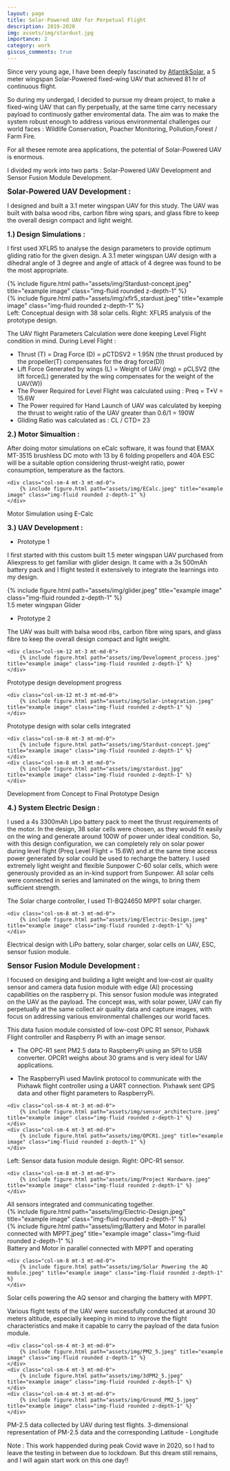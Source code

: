 ```yaml
---
layout: page
title: Solar-Powered UAV for Perpetual Flight
description: 2019-2020
img: assets/img/stardust.jpg
importance: 2
category: work
giscus_comments: true
---
```


Since very young age, I have been deeply fascinated by <a href="https://www.atlantiksolar.ethz.ch/index.html" target="_blank">AtlantikSolar</a>, a 5 meter wingspan Solar-Powered fixed-wing UAV that achieved 81 hr of continuous flight.

So during my undergad, I decided to pursue my dream project, to make a fixed-wing UAV that can fly perpetually, at the same time carry necessary payload to continuosly gather enviromental data. The aim was to make the system robust enough to address various environmental challenges our world faces : Wildlife Conservation, Poacher Monitoring, Pollution,Forest / Farm Fire. 

For all thesee remote area applications, the potential of Solar-Powered UAV is enormous. 

I divided my work into two parts : Solar-Powered UAV Development and Sensor Fusion Module Development.



<span style="font-size: 17px;"><b>Solar-Powered UAV Development :</b></span>

I designed and built a 3.1 meter wingspan UAV for this study. The UAV was built with balsa wood ribs, carbon fibre wing spars, and glass fibre to keep the overall design compact and light weight.

<span style="font-size: 16px;"><b>1.) Design Simulations :</b></span>

I first used XFLR5 to analyse the design parameters to provide optimum gliding ratio for the given design. A 3.1 meter wingspan UAV design with a dihedral angle of 3 degree and angle of attack of 4 degree was found to be the most appropriate.

<div class="row justify-content-sm-center">
    <div class="col-sm-8 mt-3 mt-md-0">
        {% include figure.html path="assets/img/Stardust-concept.jpeg" title="example image" class="img-fluid rounded z-depth-1" %}
    </div>
    <div class="col-sm-4 mt-3 mt-md-0">
        {% include figure.html path="assets/img/xflr5_stardust.jpeg" title="example image" class="img-fluid rounded z-depth-1" %}
    </div>

</div>
<div class="caption">
Left: Conceptual design with 38 solar cells. Right: XFLR5 analysis of the prototype design.
</div>


The UAV flight Parameters Calculation were done keeping Level Flight condition in mind. During Level Flight :
- Thrust (T) = Drag Force (D) = ρCTDSV2 = 1.95N (the thrust produced by the propeller(T) compensates for the drag force(D))
- Lift Force Generated by wings (L) = Weight of UAV (mg) = ρCLSV2 (the lift force(L) generated by the wing compensates for the weight of the UAV(W))
- The Power Required for Level Flight was calculated using : Preq = T*V = 15.6W
- The Power required for Hand Launch of UAV was calculated by keeping the thrust to weight ratio of the UAV greater than 0.6/1 = 190W 
- Gliding Ratio was calculated as : CL / CTD= 23


<span style="font-size: 16px;"><b>2.) Motor Simualtion :</b></span>

After doing motor simulations on eCalc software, it was found that EMAX MT-3515 brushless DC moto with 13 by 6 folding propellers and 40A ESC will be a suitable option considering thrust-weight ratio, power consumption, temperature as the factors.

<div class="row justify-content-sm-center">

    <div class="col-sm-4 mt-3 mt-md-0">
        {% include figure.html path="assets/img/ECalc.jpeg" title="example image" class="img-fluid rounded z-depth-1" %}
    </div>
</div>
<div class="caption">
Motor Simulation using E-Calc</div>

<span style="font-size: 16px;"><b>3.) UAV Development :</b></span>

- Prototype 1
<div class="row">
    <div class="col">
        <p> I first started with this custom built 1.5 meter wingspan UAV purchased from Aliexpress to get familiar with glider design. It came with a 3s 500mAh battery pack and I flight tested it extensively to integrate the learnings into my design.</p>
    </div>
</div>
 

<div class="row justify-content-sm-center">
    <div class="col-sm-4 mt-3 mt-md-0">
        {% include figure.html path="assets/img/glider.jpeg" title="example image" class="img-fluid rounded z-depth-1" %}
    </div>

</div>
<div class="caption">
1.5 meter wingspan Glider</div>

- Prototype 2 
<div class="row">
    <div class="col">
        <p> The UAV was built with balsa wood ribs, carbon fibre wing spars, and glass fibre to keep the overall design compact and light weight.</p>
    </div>
</div>
 

<div class="row justify-content-sm-center">

    <div class="col-sm-12 mt-3 mt-md-0">
        {% include figure.html path="assets/img/Development_process.jpeg" title="example image" class="img-fluid rounded z-depth-1" %}
    </div>

</div>
<div class="caption">
Prototype design development progress</div>

<div class="row justify-content-sm-center">

    <div class="col-sm-12 mt-3 mt-md-0">
        {% include figure.html path="assets/img/Solar-integration.jpeg" title="example image" class="img-fluid rounded z-depth-1" %}
    </div>

</div>
<div class="caption">
Prototype design with solar cells integrated
</div>

<div class="row justify-content-sm-center">

    <div class="col-sm-8 mt-3 mt-md-0">
        {% include figure.html path="assets/img/Stardust-concept.jpeg" title="example image" class="img-fluid rounded z-depth-1" %}
    </div>
    <div class="col-sm-8 mt-3 mt-md-0">
        {% include figure.html path="assets/img/stardust.jpg" title="example image" class="img-fluid rounded z-depth-1" %}
    </div>

</div>
<div class="caption">
    Development from Concept to Final Prototype Design
</div>

<span style="font-size: 16px;"><b>4.) System Electric Design :</b></span>

I used a 4s 3300mAh Lipo battery pack to meet the thrust requirements of the motor. In the design, 38 solar cells were chosen, as they would fit easily on the wing and generate around 100W of power under ideal condition. So, with this design configuration, we can completely rely on solar power during level flight (Preq Level Flight = 15.6W) and at the same time access power generated by solar could be used to recharge the battery. I used extremely light weight and flexible Sunpower C-60 solar cells, which were generously provided as an in-kind support from Sunpower. All solar cells were connected in series and laminated on the wings, to bring them sufficient strength.

The Solar charge controller, I used TI-BQ24650 MPPT solar charger. 

<div class="row justify-content-sm-center">

    <div class="col-sm-8 mt-3 mt-md-0">
        {% include figure.html path="assets/img/Electric-Design.jpeg" title="example image" class="img-fluid rounded z-depth-1" %}
    </div>
</div>
<div class="caption">
Electrical design with LiPo battery, solar charger, solar cells on UAV, ESC, sensor fusion module.
</div>



<span style="font-size: 17px;"><b>Sensor Fusion Module Development :</b></span>

I focused on desiging and building a light weight and low-cost air quality sensor and camera data fusion module with edge (AI) processing capabilities on the raspberry pi.
This sensor fusion module was integrated on the UAV as the payload. The concept was, with solar power, UAV can fly perpetually at the same collect air quality data and capture images, with focus on addressing various environmental challenges our world faces.

This data fusion module consisted of low-cost OPC R1 sensor, Pixhawk Flight controller and Raspberry Pi with an image sensor.

- The OPC-R1 sent PM2.5 data to RaspberryPi using an SPI to USB converter. OPCR1 weighs about 30 grams and is very ideal for UAV applications.

- The RaspberryPi used Mavlink protocol to communicate with the Pixhawk flight controller using a UART connection. Pixhawk sent GPS data and other flight parameters to RaspberryPi.

<div class="row justify-content-sm-center">

    <div class="col-sm-4 mt-3 mt-md-0">
        {% include figure.html path="assets/img/sensor_architecture.jpeg" title="example image" class="img-fluid rounded z-depth-1" %}
    </div>
    <div class="col-sm-4 mt-3 mt-md-0">
        {% include figure.html path="assets/img/OPCR1.jpeg" title="example image" class="img-fluid rounded z-depth-1" %}
    </div>
</div>
<div class="caption">
Left: Sensor data fusion module design. Right: OPC-R1 sensor.
</div>

<div class="row justify-content-sm-center">

    <div class="col-sm-8 mt-3 mt-md-0">
        {% include figure.html path="assets/img/Project Hardware.jpeg" title="example image" class="img-fluid rounded z-depth-1" %}
    </div>
</div>
<div class="caption">
    All sensors integrated and communicating together.
</div>



<div class="row justify-content-sm-center">
    <div class="col-sm-4 mt-3 mt-md-0">
        {% include figure.html path="assets/img/Electric-Design.jpeg" title="example image" class="img-fluid rounded z-depth-1" %}
    </div>
    <div class="col-sm-8 mt-3 mt-md-0">
        {% include figure.html path="assets/img/Battery and Motor in parallel connected with MPPT.jpeg" title="example image" class="img-fluid rounded z-depth-1" %}
    </div>

</div>
<div class="caption">
Battery and Motor in parallel connected with MPPT and operating</div>

<div class="row justify-content-sm-center">

    <div class="col-sm-8 mt-3 mt-md-0">
        {% include figure.html path="assets/img/Solar Powering the AQ module.jpeg" title="example image" class="img-fluid rounded z-depth-1" %}
    </div>
</div>
<div class="caption">
Solar cells powering the AQ sensor and charging the battery with MPPT.</div>

Various flight tests of the UAV were successfully conducted at around 30 meters altitude, especially keeping in mind to improve the flight characteristics and make it capable to carry the payload of the data fusion module. 



<div class="row justify-content-sm-center">

    <div class="col-sm-4 mt-3 mt-md-0">
        {% include figure.html path="assets/img/PM2_5.jpeg" title="example image" class="img-fluid rounded z-depth-1" %}
    </div>
    <div class="col-sm-4 mt-3 mt-md-0">
        {% include figure.html path="assets/img/3dPM2_5.jpeg" title="example image" class="img-fluid rounded z-depth-1" %}
    </div>
    <div class="col-sm-4 mt-3 mt-md-0">
        {% include figure.html path="assets/img/Ground_PM2_5.jpeg" title="example image" class="img-fluid rounded z-depth-1" %}
    </div>

</div>
<div class="caption">
PM-2.5 data collected by UAV during test flights. 3-dimensional representation of PM-2.5 data and the corresponding Latitude - Longitude
</div>

Note : This work happended during peak Covid wave in 2020, so I had to leave the testing in between due to lockdown. But this dream still remains, and I will again start work on this one day!!